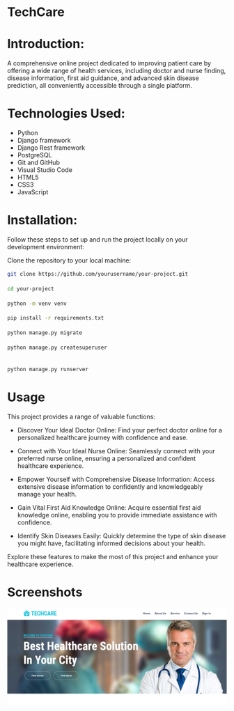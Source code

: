 # TechCare
# Introduction:
A comprehensive online project dedicated to improving patient care by offering a wide range of health services, including doctor and nurse finding, disease information, first aid guidance, and advanced skin disease prediction, all conveniently accessible through a single platform.
# Technologies Used:
- Python
- Django framework
- Django Rest framework
- PostgreSQL
- Git and GitHub
- Visual Studio Code
- HTML5
- CSS3
- JavaScript

# Installation:

Follow these steps to set up and run the project locally on your development environment:

 Clone the repository to your local machine:

   ```bash
   git clone https://github.com/yourusername/your-project.git

   cd your-project

   python -m venv venv

   pip install -r requirements.txt

   python manage.py migrate

   python manage.py createsuperuser


   python manage.py runserver
```


# Usage

This project provides a range of valuable functions:

- Discover Your Ideal Doctor Online: Find your perfect doctor online for a personalized healthcare journey with confidence and ease.

- Connect with Your Ideal Nurse Online: Seamlessly connect with your preferred nurse online, ensuring a personalized and confident healthcare experience.

- Empower Yourself with Comprehensive Disease Information: Access extensive disease information to confidently and knowledgeably manage your health.

- Gain Vital First Aid Knowledge Online: Acquire essential first aid knowledge online, enabling you to provide immediate assistance with confidence.

- Identify Skin Diseases Easily: Quickly determine the type of skin disease you might have, facilitating informed decisions about your health.

Explore these features to make the most of this project and enhance your healthcare experience.

# Screenshots
![Alt Text](images/2.PNG)



